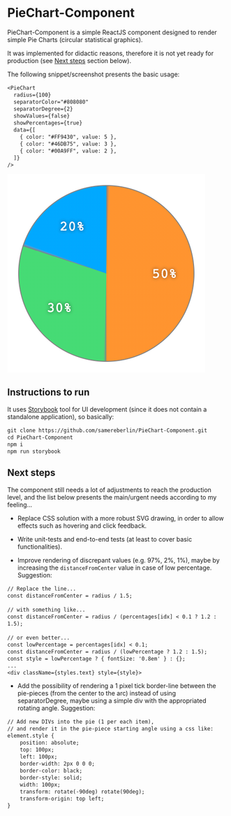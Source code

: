 # PieChart-Component

PieChart-Component is a simple ReactJS component designed to render simple Pie Charts (circular statistical graphics).

It was implemented for didactic reasons, therefore it is not yet ready for production (see [Next steps](#next-steps) section below).

The following snippet/screenshot presents the basic usage:

```
<PieChart
  radius={100}
  separatorColor="#808080"
  separatorDegree={2}
  showValues={false}
  showPercentages={true}
  data={[
    { color: "#FF9430", value: 5 },
    { color: "#46DB75", value: 3 },
    { color: "#00A9FF", value: 2 },
  ]}
/>
```

![BasicUsage.png](BasicUsage.png)

## Instructions to run

It uses [Storybook](https://storybook.js.org/) tool for UI development (since it does not contain a standalone application), so basically:

```
git clone https://github.com/samereberlin/PieChart-Component.git
cd PieChart-Component
npm i
npm run storybook
```

## Next steps

The component still needs a lot of adjustments to reach the production level, and the list below presents the main/urgent needs according to my feeling...

- Replace CSS solution with a more robust SVG drawing, in order to allow effects such as hovering and click feedback.

- Write unit-tests and end-to-end tests (at least to cover basic functionalities).

- Improve rendering of discrepant values (e.g. 97%, 2%, 1%), maybe by increasing the `distanceFromCenter` value in case of low percentage. Suggestion:

```
// Replace the line...
const distanceFromCenter = radius / 1.5;

// with something like...
const distanceFromCenter = radius / (percentages[idx] < 0.1 ? 1.2 : 1.5);

// or even better...
const lowPercentage = percentages[idx] < 0.1;
const distanceFromCenter = radius / (lowPercentage ? 1.2 : 1.5);
const style = lowPercentage ? { fontSize: '0.8em' } : {};
...
<div className={styles.text} style={style}>
```

- Add the possibility of rendering a 1 pixel tick border-line between the pie-pieces (from the center to the arc) instead of using separatorDegree, maybe using a simple div with the appropriated rotating angle. Suggestion:

```
// Add new DIVs into the pie (1 per each item),
// and render it in the pie-piece starting angle using a css like:
element.style {
    position: absolute;
    top: 100px;
    left: 100px;
    border-width: 2px 0 0 0;
    border-color: black;
    border-style: solid;
    width: 100px;
    transform: rotate(-90deg) rotate(90deg);
    transform-origin: top left;
}
```

